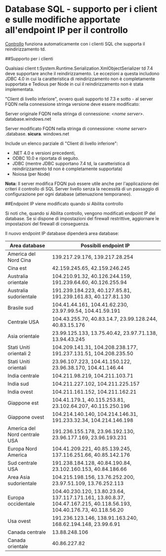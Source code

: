 <properties
    pageTitle="Client di livello inferiore di Database SQL di supporto ed endpoint IP impostato per il controllo | Microsoft Azure"
    description="Informazioni sui Database SQL client supporto e IP modifiche endpoint per il controllo."
    services="sql-database"
    documentationCenter=""
    authors="ronitr"
    manager="jhubbard"
    editor=""/>

<tags
    ms.service="sql-database"
    ms.workload="data-management"
    ms.tgt_pltfrm="na"
    ms.devlang="na"
    ms.topic="article"
    ms.date="07/10/2016"
    ms.author="ronitr"/>

# <a name="sql-database----downlevel-clients-support-and-ip-endpoint-changes-for-auditing"></a>Database SQL - supporto per i client e sulle modifiche apportate all'endpoint IP per il controllo


[Controllo](sql-database-auditing-get-started.md) funziona automaticamente con i clienti SQL che supporta il reindirizzamento td.


##<a id="subheading-1"></a>Supporto per i clienti

Qualsiasi client t:System.Runtime.Serialization.XmlObjectSerializer td 7.4 deve supportare anche il reindirizzamento. Le eccezioni a questa includono JDBC 4.0 in cui la caratteristica di reindirizzamento non è completamente supportata e Tedious per Node in cui il reindirizzamento non è stata implementata.

"Client di livello inferiore", ovvero quali supporto td 7.3 e sotto - al server FQDN nella connessione stringa versione deve essere modificato:

Server originale FQDN nella stringa di connessione: <*nome server*>. database.windows.net

Server modificato FQDN nella stringa di connessione: <*nome server*> .database. **sicura**. windows.net

Include un elenco parziale di "Client di livello inferiore":

- .NET 4.0 e versioni precedenti,
- ODBC 10.0 e riportata di seguito.
- JDBC (mentre JDBC supportano 7.4 td, la caratteristica di reindirizzamento td non è completamente supportata)
- Noiosa (per Node)

**Nota:** Il server modifica FDQN può essere utile anche per l'applicazione dei criteri il controllo di SQL Server livello senza la necessità di un passaggio di configurazione per ogni database (attenuazione temporaneo).

##<a id="subheading-2"></a>Endpoint IP viene modificato quando si Abilita controllo

Si noti che, quando si Abilita controllo, vengono modificati endpoint IP del database. Se si dispone di impostazioni del firewall restrittive, aggiornare le impostazioni del firewall di conseguenza.

Il nuovo endpoint IP database dipenderà area database:

| Area database | Possibili endpoint IP |
|----------|---------------|
| America del Nord Cina  | 139.217.29.176, 139.217.28.254 |
| Cina est  | 42.159.245.65, 42.159.246.245 |
| Australia orientale  | 104.210.91.32, 40.126.244.159, 191.239.64.60, 40.126.255.94 |
| Australia sudorientale | 191.239.184.223, 40.127.85.81, 191.239.161.83, 40.127.81.130 |
| Brasile sud  | 104.41.44.161, 104.41.62.230, 23.97.99.54, 104.41.59.191 |
| Centrale USA  | 104.43.255.70, 40.83.14.7, 23.99.128.244, 40.83.15.176 |
| Asia orientale   | 23.99.125.133, 13.75.40.42, 23.97.71.138, 13.94.43.245 |
| Stati Uniti orientali 2 | 104.209.141.31, 104.208.238.177, 191.237.131.51, 104.208.235.50 |
| Stati Uniti orientali   | 23.96.107.223, 104.41.150.122, 23.96.38.170, 104.41.146.44 |
| India centrale  | 104.211.98.219, 104.211.103.71 |
| India sud   | 104.211.227.102, 104.211.225.157 |
| India ovest  | 104.211.161.152, 104.211.162.21 |
| Giappone est   | 104.41.179.1, 40.115.253.81, 23.102.64.207, 40.115.250.196 |
| Giappone ovest    | 104.214.140.140, 104.214.146.31, 191.233.32.34, 104.214.146.198 |
| America del Nord centrale USA  | 191.236.155.178, 23.96.192.130, 23.96.177.169, 23.96.193.231 |
| Europa Nord America  | 104.41.209.221, 40.85.139.245, 137.116.251.66, 40.85.142.176 |
| Sud centrale USA  | 191.238.184.128, 40.84.190.84, 23.102.160.153, 40.84.186.66 |
| Area Asia sudorientale  | 104.215.198.156, 13.76.252.200, 23.97.51.109, 13.76.252.113 |
| Europa occidentale  | 104.40.230.120, 13.80.23.64, 137.117.171.161, 13.80.8.37, 104.47.167.215, 40.118.56.193, 104.40.176.73, 40.118.56.20 |
| Usa ovest  | 191.236.123.146, 138.91.163.240, 168.62.194.148, 23.99.6.91 |
| Canada centrale  | 13.88.248.106 |
| Canada orientale  |  40.86.227.82 |
